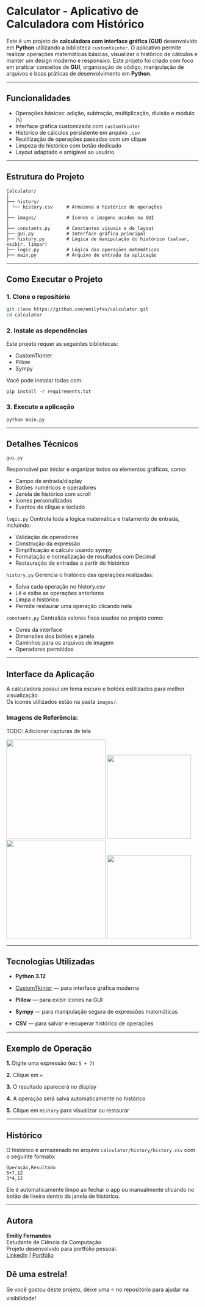 # Calculator - Aplicativo de Calculadora com Histórico

Este é um projeto de **calculadora com interface gráfica (GUI)** desenvolvido em **Python** utilizando a biblioteca `customtkinter`. O aplicativo permite realizar operações matemáticas básicas, visualizar o histórico de cálculos e manter um design moderno e responsivo. Este projeto foi criado com foco em praticar conceitos de **GUI**, organização de código, manipulação de arquivos e boas práticas de desenvolvimento em **Python**.

---

## Funcionalidades

- Operações básicas: adição, subtração, multiplicação, divisão e módulo (`%`)
- Interface gráfica customizada com `customtkinter`
- Histórico de cálculos persistente em arquivo `.csv`
- Reutilização de operações passadas com um clique
- Limpeza do histórico com botão dedicado
- Layout adaptado e amigável ao usuário

---

## Estrutura do Projeto

```
Calculator/
│
├── history/
│ └── history.csv     # Armazena o histórico de operações
│
├── images/           # Ícones e imagens usados na GUI
│
├── constants.py      # Constantes visuais e de layout
├── gui.py            # Interface gráfica principal
├── history.py        # Lógica de manipulação do histórico (salvar, exibir, limpar)
├── logic.py          # Lógica das operações matemáticas
├── main.py           # Arquivo de entrada da aplicação

```


---

## Como Executar o Projeto

### 1. Clone o repositório

```bash
git clone https://github.com/emilyfas/calculator.git
cd calculator
```

### 2. Instale as dependências
Este projeto requer as seguintes bibliotecas:

- CustomTkinter
- Pillow
- Sympy

Você pode instalar todas com:

```
pip install -r requirements.txt
```

### 3. Execute a aplicação

```
python main.py
```

---

## Detalhes Técnicos
`gui.py`

Responsável por iniciar e organizar todos os elementos gráficos, como:

- Campo de entrada/display
- Botões numéricos e operadores
- Janela de histórico com scroll
- Ícones personalizados
- Eventos de clique e teclado

`logic.py`
Controla toda a lógica matemática e tratamento de entrada, incluindo:

- Validação de operadores
- Construção da expressão
- Simplificação e cálculo usando sympy
- Formatação e normalização de resultados com Decimal
- Restauração de entradas a partir do histórico

`history.py`
Gerencia o histórico das operações realizadas:

- Salva cada operação no history.csv
- Lê e exibe as operações anteriores
- Limpa o histórico
- Permite restaurar uma operação clicando nela

`constants.py`
Centraliza valores fixos usados no projeto como:

- Cores da interface
- Dimensões dos botões e janela
- Caminhos para os arquivos de imagem
- Operadores permitidos

---

## Interface da Aplicação

A calculadora possui um tema escuro e botões estilizados para melhor visualização.   
Os ícones utilizados estão na pasta `images/`.

### Imagens de Referência:
TODO: Adicionar capturas de tela 


<img src="https://github.com/user-attachments/assets/8deb1b2c-2c71-4f4b-97a0-4f1429b27773" width="260"/>

<img src="https://github.com/user-attachments/assets/7f2ccd54-7638-482e-8e17-1d139b02b57f" width="220"/>

<img src="https://github.com/user-attachments/assets/160d9208-298f-4b08-9511-8f4401e764fc" width="260"/>

<img src="https://github.com/user-attachments/assets/234a5f9b-f717-47cf-acd4-7858664f1aa5" width="220"/>

---

## Tecnologias Utilizadas
- **Python 3.12**

- [CustomTkinter](https://customtkinter.tomschimansky.com/) — para interface gráfica moderna

- **Pillow** — para exibir ícones na GUI

- **Sympy** — para manipulação segura de expressões matemáticas

- **CSV** — para salvar e recuperar histórico de operações

---

## Exemplo de Operação

**1.** Digite uma expressão (ex: `5 + 7`)     

**2.** Clique em `=`    

**3.** O resultado aparecerá no display    

**4.** A operação será salva automaticamente no histórico   

**5.** Clique em `History` para visualizar ou restaurar   

---

## Histórico
O histórico é armazenado no arquivo `calculator/history/history.csv` com o seguinte formato:

```
Operação,Resultado
5+7,12
3*4,12
```
Ele é automaticamente limpo ao fechar o app ou manualmente clicando no botão de lixeira dentro da janela de histórico.

---

## Autora  
**Emilly Fernandes**   
Estudante de Ciência da Computação   
Projeto desenvolvido para portfólio pessoal.   
[LinkedIn](https://www.linkedin.com/in/emilly-fernandes) | [Portfólio](https://emilyfas.github.io/meu-portfolio/)

## Dê uma estrela!
Se você gostou deste projeto, deixe uma ⭐ no repositório para ajudar na visibilidade!
